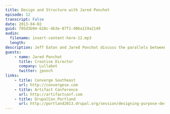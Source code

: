 ```yaml
---
title: Design and Structure with Jared Ponchot
episode: 12
transcript: False
date: 2013-04-02
guid: f05d3b94-628c-4b3e-87f1-d06a119a2149
audio: 
  filename: insert-content-here-12.mp3
  length: 
description: Jeff Eaton and Jared Ponchot discuss the parallels between design systems and content models, the challenges of responsive design, and the importance of content hierarchy for designers.
guests:
    - name: Jared Ponchot
      title: Creative Director
      company: Lullabot
      twitter: jponch
links: 
    - title: Converge Southeast
      url: http://convergese.com
    - title: Artifact Conference
      url: http://artifactconf.com
    - title: DrupalCon Portland
      url: http://portland2013.drupal.org/session/designing-purpose-design-process-deliverables-responsive-age
---
```

